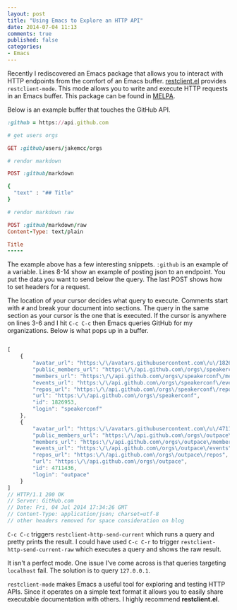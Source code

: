 ```yaml
---
layout: post
title: "Using Emacs to Explore an HTTP API"
date: 2014-07-04 11:13
comments: true
published: false
categories:
- Emacs
---
```


Recently I rediscovered an Emacs package that allows you to interact
with HTTP endpoints from the comfort of an Emacs buffer.
[restclient.el](https://github.com/pashky/restclient.el) provides
`restclient-mode`. This mode allows you to write and execute HTTP
requests in an Emacs buffer. This package can be found in
[MELPA](http://melpa.milkbox.net/#/restclient).

Below is an example buffer that touches the GitHub API.

``` ruby
:github = https://api.github.com

# get users orgs

GET :github/users/jakemcc/orgs

# rendor markdown

POST :github/markdown

{
  "text" : "## Title"
}

# rendor markdown raw

POST :github/markdown/raw
Content-Type: text/plain

Title
-----
```

The example above has a few interesting snippets. `:github` is an
example of a variable. Lines 8-14 show an example of posting json to
an endpoint. You put the data you want to send below the query. The
last POST shows how to set headers for a request.

The location of your cursor decides what query to execute. Comments
start with `#` and break your document into sections. The query in the
same section as your cursor is the one that is executed. If the cursor
is anywhere on lines 3-6 and I hit `C-c C-c` then Emacs queries GitHub
for my organizations. Below is what pops up in a buffer.

``` javascript

[
    {
        "avatar_url": "https:\/\/avatars.githubusercontent.com\/u\/1826953?",
        "public_members_url": "https:\/\/api.github.com\/orgs\/speakerconf\/public_members{\/member}",
        "members_url": "https:\/\/api.github.com\/orgs\/speakerconf\/members{\/member}",
        "events_url": "https:\/\/api.github.com\/orgs\/speakerconf\/events",
        "repos_url": "https:\/\/api.github.com\/orgs\/speakerconf\/repos",
        "url": "https:\/\/api.github.com\/orgs\/speakerconf",
        "id": 1826953,
        "login": "speakerconf"
    },
    {
        "avatar_url": "https:\/\/avatars.githubusercontent.com\/u\/4711436?",
        "public_members_url": "https:\/\/api.github.com\/orgs\/outpace\/public_members{\/member}",
        "members_url": "https:\/\/api.github.com\/orgs\/outpace\/members{\/member}",
        "events_url": "https:\/\/api.github.com\/orgs\/outpace\/events",
        "repos_url": "https:\/\/api.github.com\/orgs\/outpace\/repos",
        "url": "https:\/\/api.github.com\/orgs\/outpace",
        "id": 4711436,
        "login": "outpace"
    }
]
// HTTP/1.1 200 OK
// Server: GitHub.com
// Date: Fri, 04 Jul 2014 17:34:26 GMT
// Content-Type: application/json; charset=utf-8
// other headers removed for space consideration on blog

```


`C-c C-c` triggers `restclient-http-send-current` which runs a query
and pretty prints the result. I could have used `C-c C-r` to trigger
`restclient-http-send-current-raw` which executes a query and shows
the raw result.

It isn't a perfect mode. One issue I've come across is that queries
targeting `localhost` fail. The solution is to query `127.0.0.1`.

`restclient-mode` makes Emacs a useful tool for exploring and
testing HTTP APIs. Since it operates on a simple text
format it allows you to easily share executable documentation with
others. I highly recommend **restclient.el**.
